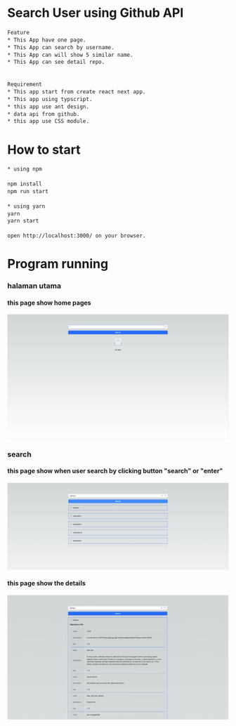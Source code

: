 # Search User using Github API

```bash
Feature
* This App have one page.
* This App can search by username.
* This App can will show 5 similar name.
* This App can see detail repo.


Requirement
* This app start from create react next app.
* This app using typscript.
* this app use ant design.
* data api from github.
* this app use CSS module.
```

# How to start

```bash
* using npm

npm install
npm run start

* using yarn
yarn
yarn start

open http://localhost:3000/ on your browser.
```

# Program running

### halaman utama

#### this page show home pages

![tampilanutama](/images/halaman-1.png)

### search

#### this page show when user search by clicking button "search" or "enter"

![search by username](/images/halaman-username.png)

#### this page show the details

![detail on search](/images/halaman-search.png)